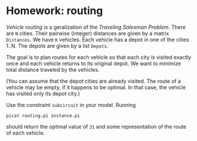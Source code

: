 # Homework: routing
_Vehicle routing_ is a geralization of the _Traveling Salesman Problem_. There are `N` cities. Their pairwise (integer) distances are given by a matrix `Distances`. We have `K` vehicles. Each vehicle has a depot in one of the cities 1..N. The depots are given by a list `Depots`. 

The goal is to plan routes for each vehicle so that each city is visited exactly once and each vehicle returns to its original depot. We want to minimize total distance traveled by the vehicles. 

(You can assume that the depot cities are already visited. The route of a vehicle may be empty, if it happens to be optimal. In that case, the vehicle has visited only its depot city.)

Use the constraint `subcircuit` in your model. Running

```
picat routing.pi instance.pi
```
should return the optimal value of `31` and some representation of the route of each vehicle.
